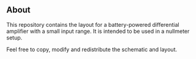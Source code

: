 ## About

This repository contains the layout for a battery-powered differential amplifier with a small input range. It is intended to be used in a nullmeter setup.

Feel free to copy, modify and redistribute the schematic and layout.
